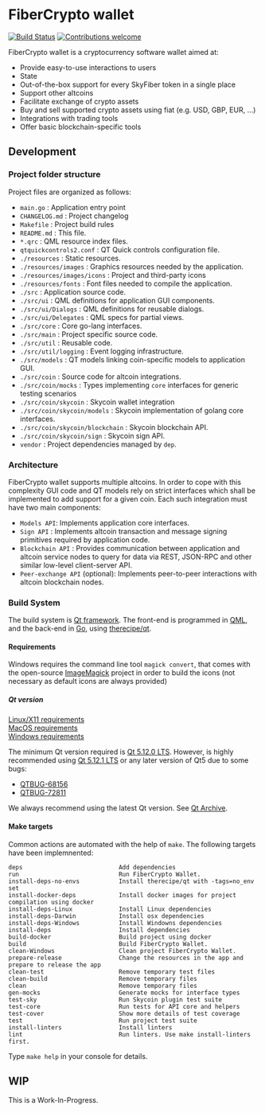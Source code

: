 # FiberCrypto wallet

[![Build Status](https://travis-ci.org/fibercrypto/FiberCryptoWallet.svg?branch=develop)](https://travis-ci.org/fibercrypto/FiberCryptoWallet)
[![Contributions welcome](https://img.shields.io/badge/contributions-welcome-brightgreen.svg)](CONTRIBUTING.md)

FiberCrypto wallet is a cryptocurrency software wallet aimed at:

- Provide easy-to-use interactions to users
- State
- Out-of-the-box support for every SkyFiber token in a single place
- Support other altcoins
- Facilitate exchange of crypto assets
- Buy and sell supported crypto assets using fiat (e.g. USD, GBP, EUR, ...)
- Integrations with trading tools
- Offer basic blockchain-specific tools

## Development

### Project folder structure

Project files are organized as follows:

- `main.go` : Application entry point
- `CHANGELOG.md` : Project changelog
- `Makefile` : Project build rules
- `README.md` : This file.
- `*.qrc` : QML resource index files.
- `qtquickcontrols2.conf` : QT Quick controls configuration file.
- `./resources` : Static resources.
- `./resources/images` : Graphics resources needed by the application.
- `./resources/images/icons` : Project and third-party icons
- `./resources/fonts` : Font files needed to compile the application.
- `./src` : Application source code.
- `./src/ui` : QML definitions for application GUI components.
- `./src/ui/Dialogs` : QML definitions for reusable dialogs.
- `./src/ui/Delegates` : QML specs for partial views.
- `./src/core` : Core go-lang interfaces.
- `./src/main` : Project specific source code.
- `./src/util` : Reusable code.
- `./src/util/logging` : Event logging infrastructure.
- `./src/models` : QT models linking coin-specific models to application GUI.
- `./src/coin` : Source code for altcoin integrations.
- `./src/coin/mocks` : Types implementing `core` interfaces for generic testing scenarios
- `./src/coin/skycoin` : Skycoin wallet integration
- `./src/coin/skycoin/models` : Skycoin implementation of golang core interfaces.
- `./src/coin/skycoin/blockchain` : Skycoin blockchain API.
- `./src/coin/skycoin/sign` : Skycoin sign API.
- `vendor` : Project dependencies managed by `dep`.

### Architecture

FiberCrypto wallet supports multiple altcoins. In order to cope with this complexity GUI code and QT models rely on strict interfaces which shall be implemented to add support for a given coin. Each such integration must have two main components:

- `Models API`: Implements application core interfaces.
- `Sign API` : Implements altcoin transaction and message signing primitives required by application code.
- `Blockchain API` : Provides communication between application and altcoin service nodes to query for data via REST, JSON-RPC and other similar low-level client-server API.
- `Peer-exchange API` (optional): Implements peer-to-peer interactions with altcoin blockchain nodes.

### Build System

The build system is [Qt framework](https://www.qt.io/ "The Qt Company"). The front-end is programmed in [QML](http://doc.qt.io/qt-5/qmlapplications.html "QML Applications"), and the back-end in [Go](https://golang.org/ "The Go Programming Language"), using [therecipe/qt](https://github.com/therecipe/qt/ "therecipe/qt").

#### Requirements

Windows requires the command line tool `magick convert`, that comes with the open-source [ImageMagick](https://imagemagick.org) project in order to build the icons (not necessary as default icons are always provided)

##### Qt version

[Linux/X11 requirements](http://doc.qt.io/qt-5/linux.html)  
[MacOS requirements](http://doc.qt.io/qt-5/macos.html)  
[Windows requirements](http://doc.qt.io/qt-5/windows.html)  

The minimum Qt version required is [Qt 5.12.0 LTS](https://download.qt.io/archive/qt/5.12/5.12.0/ "Qt Archive"). However, is highly recommended using [Qt 5.12.1 LTS](https://download.qt.io/archive/qt/5.12/5.12.1/ "Qt Archive") or any later version of Qt5 due to some bugs:  
- [QTBUG-68156](https://bugreports.qt.io/browse/QTBUG-68156 "Incompatible version of OpenSSL on Ubuntu 18.04")  
- [QTBUG-72811](https://bugreports.qt.io/browse/QTBUG-72811 "[Reg 5.11 -> 5.12] QQC2 buttons not react to click when holding for about a second")

We always recommend using the latest Qt version. See [Qt Archive](https://download.qt.io/archive/qt/ "Qt Archive").

#### Make targets

Common actions are automated with the help of `make`. The following targets have been implemnented:

```
deps                           Add dependencies
run                            Run FiberCrypto Wallet.
install-deps-no-envs           Install therecipe/qt with -tags=no_env set
install-docker-deps            Install docker images for project compilation using docker
install-deps-Linux             Install Linux dependencies
install-deps-Darwin            Install osx dependencies
install-deps-Windows           Install Windowns dependencies
install-deps                   Install dependencies
build-docker                   Build project using docker
build                          Build FiberCrypto Wallet.
clean-Windows                  Clean project FiberCrypto Wallet.
prepare-release                Change the resources in the app and prepare to release the app
clean-test                     Remove temporary test files
clean-build                    Remove temporary files
clean                          Remove temporary files
gen-mocks                      Generate mocks for interface types
test-sky                       Run Skycoin plugin test suite
test-core                      Run tests for API core and helpers
test-cover                     Show more details of test coverage
test                           Run project test suite
install-linters                Install linters
lint                           Run linters. Use make install-linters first.
```

Type `make help` in your console for details.

## WIP
This is a Work-In-Progress.
